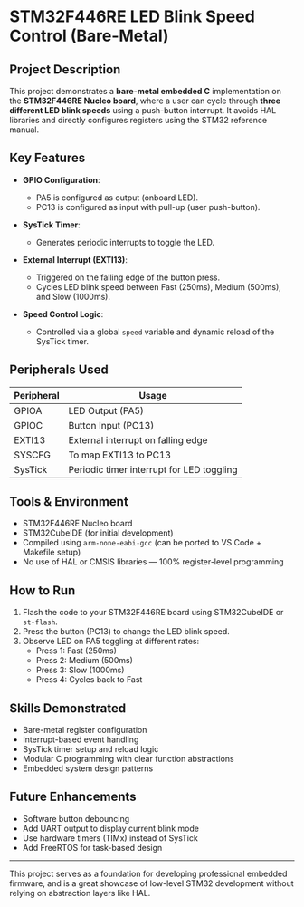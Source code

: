 # STM32F446RE LED Blink Speed Control (Bare-Metal)

## Project Description

This project demonstrates a **bare-metal embedded C** implementation on the **STM32F446RE Nucleo board**, where a user can cycle through **three different LED blink speeds** using a push-button interrupt. It avoids HAL libraries and directly configures registers using the STM32 reference manual.

## Key Features

- **GPIO Configuration**:  
  - PA5 is configured as output (onboard LED).
  - PC13 is configured as input with pull-up (user push-button).

- **SysTick Timer**:  
  - Generates periodic interrupts to toggle the LED.

- **External Interrupt (EXTI13)**:  
  - Triggered on the falling edge of the button press.
  - Cycles LED blink speed between Fast (250ms), Medium (500ms), and Slow (1000ms).

- **Speed Control Logic**:  
  - Controlled via a global `speed` variable and dynamic reload of the SysTick timer.

## Peripherals Used
| Peripheral | Usage |
|-----------|-------|
| GPIOA     | LED Output (PA5) |
| GPIOC     | Button Input (PC13) |
| EXTI13    | External interrupt on falling edge |
| SYSCFG    | To map EXTI13 to PC13 |
| SysTick   | Periodic timer interrupt for LED toggling |

## Tools & Environment
- STM32F446RE Nucleo board  
- STM32CubeIDE (for initial development)  
- Compiled using `arm-none-eabi-gcc` (can be ported to VS Code + Makefile setup)  
- No use of HAL or CMSIS libraries — 100% register-level programming

## How to Run
1. Flash the code to your STM32F446RE board using STM32CubeIDE or `st-flash`.
2. Press the button (PC13) to change the LED blink speed.
3. Observe LED on PA5 toggling at different rates:
   - Press 1: Fast (250ms)
   - Press 2: Medium (500ms)
   - Press 3: Slow (1000ms)
   - Press 4: Cycles back to Fast

## Skills Demonstrated
- Bare-metal register configuration
- Interrupt-based event handling
- SysTick timer setup and reload logic
- Modular C programming with clear function abstractions
- Embedded system design patterns

## Future Enhancements
- Software button debouncing
- Add UART output to display current blink mode
- Use hardware timers (TIMx) instead of SysTick
- Add FreeRTOS for task-based design

---

This project serves as a foundation for developing professional embedded firmware, and is a great showcase of low-level STM32 development without relying on abstraction layers like HAL.
